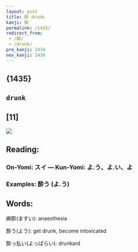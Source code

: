 ```yaml
---
layout: post
title: 酔 drunk
kanji: 酔
permalink: /1435/
redirect_from:
 - /酔/
 - /drunk/
pre_kanji: 1434
nex_kanji: 1436
---
```


## {1435}

## `drunk`

## [11]

<div class="stroke"><img src="E98594.png" /></div>

## Reading:

### On-Yomi: スイ &mdash; Kun-Yomi: よ.う、よ.い、よ

### Examples: 酔う (よ.う)

## Words:

麻酔(ますい): anaesthesia

酔う(よう): get drunk, become intoxicated

酔っ払い(よっぱらい): drunkard
